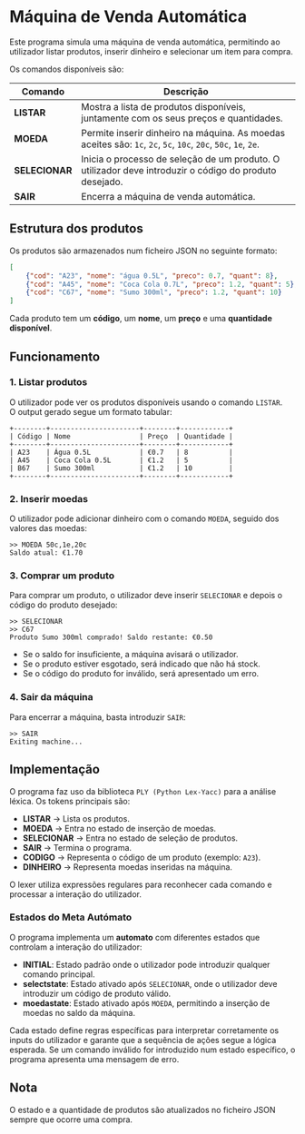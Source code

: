 # Máquina de Venda Automática  

Este programa simula uma máquina de venda automática, permitindo ao utilizador listar produtos, inserir dinheiro e selecionar um item para compra.  

Os comandos disponíveis são:  

| Comando      | Descrição |
|-------------|-----------|
| **LISTAR** | Mostra a lista de produtos disponíveis, juntamente com os seus preços e quantidades. |
| **MOEDA**  | Permite inserir dinheiro na máquina. As moedas aceites são: `1c`, `2c`, `5c`, `10c`, `20c`, `50c`, `1e`, `2e`. |
| **SELECIONAR** | Inicia o processo de seleção de um produto. O utilizador deve introduzir o código do produto desejado. |
| **SAIR** | Encerra a máquina de venda automática. |

## Estrutura dos produtos  
Os produtos são armazenados num ficheiro JSON no seguinte formato:  

```json
[
    {"cod": "A23", "nome": "água 0.5L", "preco": 0.7, "quant": 8},
    {"cod": "A45", "nome": "Coca Cola 0.7L", "preco": 1.2, "quant": 5},
    {"cod": "C67", "nome": "Sumo 300ml", "preco": 1.2, "quant": 10}
]
```

Cada produto tem um **código**, um **nome**, um **preço** e uma **quantidade disponível**.  

## Funcionamento  

### 1. Listar produtos  
O utilizador pode ver os produtos disponíveis usando o comando `LISTAR`.  
O output gerado segue um formato tabular:  

```
+--------+----------------------+--------+------------+
| Código | Nome                 | Preço  | Quantidade |
+--------+----------------------+--------+------------+
| A23    | Água 0.5L            | €0.7   | 8          |
| A45    | Coca Cola 0.5L       | €1.2   | 5          |
| B67    | Sumo 300ml           | €1.2   | 10         |
+--------+----------------------+--------+------------+
```

### 2. Inserir moedas  
O utilizador pode adicionar dinheiro com o comando `MOEDA`, seguido dos valores das moedas:  

```
>> MOEDA 50c,1e,20c
Saldo atual: €1.70
```

### 3. Comprar um produto  
Para comprar um produto, o utilizador deve inserir `SELECIONAR` e depois o código do produto desejado:  

```
>> SELECIONAR
>> C67
Produto Sumo 300ml comprado! Saldo restante: €0.50
```

- Se o saldo for insuficiente, a máquina avisará o utilizador.  
- Se o produto estiver esgotado, será indicado que não há stock.  
- Se o código do produto for inválido, será apresentado um erro.  

### 4. Sair da máquina  
Para encerrar a máquina, basta introduzir `SAIR`:  

```
>> SAIR
Exiting machine...
```

## Implementação  

O programa faz uso da biblioteca `PLY (Python Lex-Yacc)` para a análise léxica. Os tokens principais são:  

- **LISTAR** → Lista os produtos.  
- **MOEDA** → Entra no estado de inserção de moedas.  
- **SELECIONAR** → Entra no estado de seleção de produtos.  
- **SAIR** → Termina o programa.  
- **CODIGO** → Representa o código de um produto (exemplo: `A23`).  
- **DINHEIRO** → Representa moedas inseridas na máquina.  

O lexer utiliza expressões regulares para reconhecer cada comando e processar a interação do utilizador.

### Estados do Meta Autómato  

O programa implementa um **automato** com diferentes estados que controlam a interação do utilizador:  

- **INITIAL**: Estado padrão onde o utilizador pode introduzir qualquer comando principal.  
- **selectstate**: Estado ativado após `SELECIONAR`, onde o utilizador deve introduzir um código de produto válido.  
- **moedastate**: Estado ativado após `MOEDA`, permitindo a inserção de moedas no saldo da máquina.  

Cada estado define regras específicas para interpretar corretamente os inputs do utilizador e garante que a sequência de ações segue a lógica esperada. Se um comando inválido for introduzido num estado específico, o programa apresenta uma mensagem de erro.  


## Nota  
O estado e a quantidade de produtos são atualizados no ficheiro JSON sempre que ocorre uma compra. 

